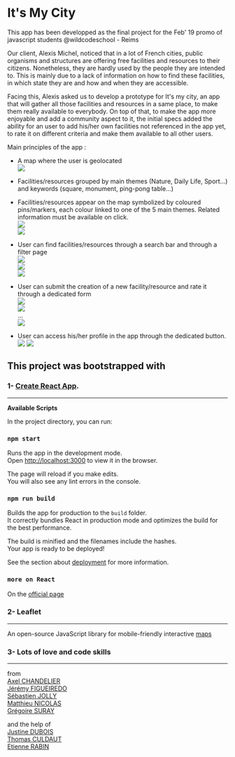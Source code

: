 # It's My City

This app has been developped as the final project for the Feb' 19 promo of javascript students @wildcodeschool - Reims

Our client, Alexis Michel, noticed that in a lot of French cities, public organisms and structures are offering free facilities and resources to their citizens.
Nonetheless, they are hardly used by the people they are intended to. This is mainly due to a lack of information on how to find these facilities, in which state they are and how and when they are accessible.

Facing this, Alexis asked us to develop a prototype for It's my city, an app that will gather all those facilities and resources in a same place, to make them really available to everybody. On top of that, to make the app more enjoyable and add a community aspect to it, the initial specs added the ability for an user to add his/her own facilities not referenced in the app yet, to rate it on different criteria and make them available to all other users.

Main principles of the app :
- A map where the user is geolocated<br>
![](https://i.imgur.com/6PKHj31.jpg)

- Facilities/resources grouped by main themes (Nature, Daily Life, Sport...) and keywords (square, monument, ping-pong table...) 

- Facilities/resources appear on the map symbolized by coloured pins/markers, each colour linked to one of the 5 main themes. Related information must be available on click.<br>
![](https://i.imgur.com/Ao9uDyZ.jpg) <br>
![](https://i.imgur.com/t2r7jMO.png)<br>

- User can find facilities/resources through a search bar and through a filter page<br>
![](https://i.imgur.com/rBNKLzL.png)<br>
![](https://i.imgur.com/zA23r2B.jpg)<br>
![](https://i.imgur.com/xmMoSbp.png)<br>
- User can submit the creation of a new facility/resource and rate it through a dedicated form<br>
![](https://i.imgur.com/SRoCYxO.jpg)<br>
![](https://i.imgur.com/Op7yvF2.png)<br>
... <br>
![](https://i.imgur.com/fwhoSu7.jpg)<br>
- User can access his/her profile in the app through the dedicated button. 
![](https://i.imgur.com/DtAhtLU.jpg)
![](https://i.imgur.com/gY7kYcW.png)



## This project was bootstrapped with 

### **1- [Create React App](https://github.com/facebook/create-react-app).**
---
**Available Scripts**

In the project directory, you can run:

### `npm start`

Runs the app in the development mode.<br>
Open [http://localhost:3000](http://localhost:3000) to view it in the browser.

The page will reload if you make edits.<br>
You will also see any lint errors in the console.

### `npm run build`

Builds the app for production to the `build` folder.<br>
It correctly bundles React in production mode and optimizes the build for the best performance.

The build is minified and the filenames include the hashes.<br>
Your app is ready to be deployed!

See the section about [deployment](https://facebook.github.io/create-react-app/docs/deployment) for more information.

### `more on React`
On the [official page](https://github.com/facebook/create-react-app)
<br>
### **2- Leaflet**
---
An open-source JavaScript library
for mobile-friendly interactive [maps](https://leafletjs.com/)
<br>
### **3- Lots of love and code skills**
---
from <br>
[Axel CHANDELIER](https://github.com/spartakyste)<br>
[Jérémy FIGUEIREDO](https://github.com/0figueiredo)<br>
[Sébastien JOLLY](https://github.com/seb879)<br>
[Matthieu NICOLAS](https://github.com/mtthncls)<br>
[Grégoire SURAY](https://github.com/dezedene)<br>

and the help of <br>
[Justine DUBOIS](https://github.com/JuDubois)<br>
[Thomas CULDAUT](https://github.com/dadtmt)<br>
[Etienne RABIN](https://github.com/erabin05)<br>

